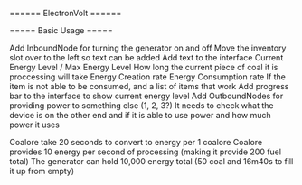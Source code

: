 ====== ElectronVolt ======

===== Basic Usage =====

Add InboundNode for turning the generator on and off
Move the inventory slot over to the left so text can be added
Add text to the interface
	Current Energy Level / Max Energy Level
	How long the current piece of coal it is proccessing will take
	Energy Creation rate
	Energy Consumption rate
	If the item is not able to be consumed, and a list of items that work
Add progress bar to the interface to show current energy level
Add OutboundNodes for providing power to something else (1, 2, 3?)
	It needs to check what the device is on the other end and if it is able to use power and how much power it uses


Coalore take 20 seconds to convert to energy per 1 coalore
Coalore provides 10 energy per second of processing (making it provide 200 fuel total)
The generator can hold 10,000 energy total (50 coal and 16m40s to fill it up from empty)

